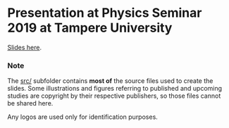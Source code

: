 # Presentation at Physics Seminar 2019 at Tampere University

[Slides here](presentation.pdf).

### Note

The [src/](src/) subfolder contains **most of** the source files used to create the slides. Some illustrations and figures referring to published and upcoming studies are copyright by their respective publishers, so those files cannot be shared here.

Any logos are used only for identification purposes.

